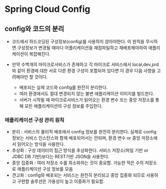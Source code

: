 # Spring Cloud Config
## config와 코드의 분리
- 코드에서 하드코딩된 구성정보(config)를 사용하지 않아야한다. 이 원칙을 무시하면 구성정보가 변경될 때마다 어플리케이션을 재컴파일하고 재배포해야하여 애플리케이션이 복잡해진다.

- 만약 수백개의 마이크로서비스가 존재하고 각 마이크로 서비스에서 local,dev,prd와 같이 환경에 대한 서로 다른 환경 구성이 포함되어 있다면 이 경우 다음 사항을 고려해야만 할 것이다.
  - 배포되는 실제 코드와 config를 완전히 분리한다.
  - 여러 환경에서도 절대 변경되지 않는 불변 애플리케이션 이미지를 빌드한다.
  - 서버가 시작될 때 마이크로서비스가 읽어오는 환경 변수 또는 중앙 저장소를 통해 모든 애플리케이션의 구성 정보를 주입한다.

### 애플리케이션 구성 관리 원칙
- 분리 : 서비스의 물리적 배포에서 config 정보를 완전히 분리한다. 실제로 config 정보는 서비스 인스턴스와 함께 배포되어서는 안되며, 환경 변수 or 중앙 저장소에서 읽어오는 방식을 사용한다.
- 추상화 : 구성 데이터의 접근 방식을 추상화한다. 서비스 저장소(파일 기반 or JDBC DB 기반)보다는 REST기반 JSON을 사용한다. 
- 중앙 집중화 : 여러 저장소 수를 최소화하는 것이 중요함. 가능한 적은 수의 저장소로 애플리케이션 구성 정보를 모음
- 견고화 : config와 배포되는 서비스는 완전히 분리되고 중앙 집중화  되므로 사용하고 구현할 솔루션은 가용성이 높고 이중화가 필요함.